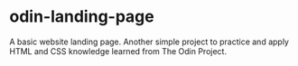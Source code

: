 # odin-landing-page
A basic website landing page. Another simple project to practice and apply HTML and CSS knowledge learned from The Odin Project.
